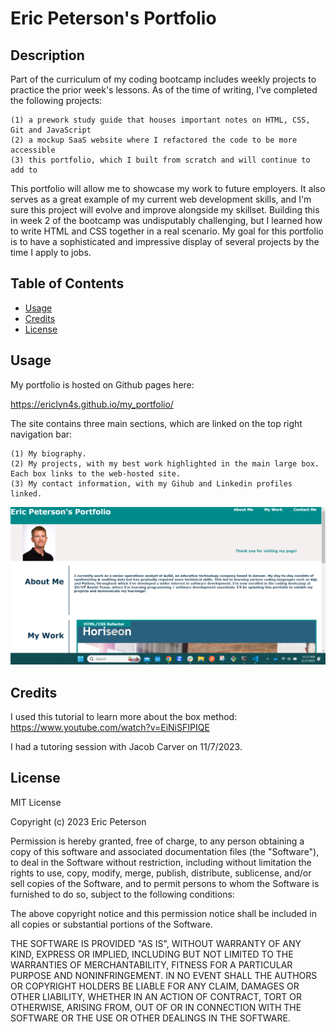 # Eric Peterson's Portfolio

## Description

Part of the curriculum of my coding bootcamp includes weekly projects to practice the prior week's lessons. As of the time of writing, I've completed the following projects:

    (1) a prework study guide that houses important notes on HTML, CSS, Git and JavaScript 
    (2) a mockup SaaS website where I refactored the code to be more accessible
    (3) this portfolio, which I built from scratch and will continue to add to

This portfolio will allow me to showcase my work to future employers. It also serves as a great example of my current web development skills, and I'm sure this project will evolve and improve alongside my skillset. Building this in week 2 of the bootcamp was undisputably challenging, but I learned how to write HTML and CSS together in a real scenario. My goal for this portfolio is to have a sophisticated and impressive display of several projects by the time I apply to jobs.

## Table of Contents

- [Usage](#usage)
- [Credits](#credits)
- [License](#license)

## Usage

My portfolio is hosted on Github pages here:

https://ericlyn4s.github.io/my_portfolio/

The site contains three main sections, which are linked on the top right navigation bar:

    (1) My biography.
    (2) My projects, with my best work highlighted in the main large box. Each box links to the web-hosted site.
    (3) My contact information, with my Gihub and Linkedin profiles linked.

![The live site - includes a navigation bar top right, a photo of me, my bio, and linked sections of my work](assets/images/live_site.png)

## Credits

I used this tutorial to learn more about the box method: https://www.youtube.com/watch?v=EiNiSFIPIQE

I had a tutoring session with Jacob Carver on 11/7/2023.

## License

MIT License

Copyright (c) 2023 Eric Peterson

Permission is hereby granted, free of charge, to any person obtaining a copy
of this software and associated documentation files (the "Software"), to deal
in the Software without restriction, including without limitation the rights
to use, copy, modify, merge, publish, distribute, sublicense, and/or sell
copies of the Software, and to permit persons to whom the Software is
furnished to do so, subject to the following conditions:

The above copyright notice and this permission notice shall be included in all
copies or substantial portions of the Software.

THE SOFTWARE IS PROVIDED "AS IS", WITHOUT WARRANTY OF ANY KIND, EXPRESS OR
IMPLIED, INCLUDING BUT NOT LIMITED TO THE WARRANTIES OF MERCHANTABILITY,
FITNESS FOR A PARTICULAR PURPOSE AND NONINFRINGEMENT. IN NO EVENT SHALL THE
AUTHORS OR COPYRIGHT HOLDERS BE LIABLE FOR ANY CLAIM, DAMAGES OR OTHER
LIABILITY, WHETHER IN AN ACTION OF CONTRACT, TORT OR OTHERWISE, ARISING FROM,
OUT OF OR IN CONNECTION WITH THE SOFTWARE OR THE USE OR OTHER DEALINGS IN THE
SOFTWARE.
